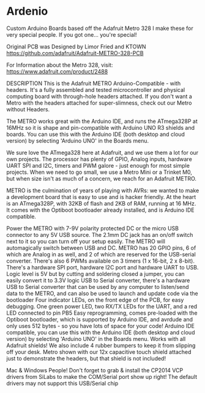 # Ardenio
Custom Arduino Boards based off the Adafruit Metro 328
I make these for very special people.  If you got one... you're special!


Original PCB was Designed by Limor Fried and KTOWN
https://github.com/adafruit/Adafruit-METRO-328-PCB

For Information about the Metro 328, visit:
https://www.adafruit.com/product/2488


DESCRIPTION
This is the Adafruit METRO Arduino-Compatible - with headers.  It's a fully assembled and tested microcontroller and physical computing board with through-hole headers attached.  If you don't want a Metro with the headers attached for super-slimness, check out our Metro without Headers.

The METRO works great with the Arduino IDE, and runs the ATmega328P at 16MHz so it is shape and pin-compatible with Arduino UNO R3 shields and boards. You can use this with the Arduino IDE (both desktop and cloud version) by selecting 'Arduino UNO' in the Boards menu.

We sure love the ATmega328 here at Adafruit, and we use them a lot for our own projects. The processor has plenty of GPIO, Analog inputs, hardware UART SPI and I2C, timers and PWM galore - just enough for most simple projects. When we need to go small, we use a Metro Mini or a Trinket M0, but when size isn't as much of a concern, we reach for an Adafruit METRO.

METRO is the culmination of years of playing with AVRs: we wanted to make a development board that is easy to use and is hacker friendly. At the heart is an ATmega328P, with 32KB of flash and 2KB of RAM, running at 16 MHz. It comes with the Optiboot bootloader already installed, and is Arduino IDE compatible.

Power the METRO with 7-9V polarity protected DC or the micro USB connector to any 5V USB source. The 2.1mm DC jack has an on/off switch next to it so you can turn off your setup easily. The METRO will automagically switch between USB and DC.
METRO has 20 GPIO pins, 6 of which are Analog in as well, and 2 of which are reserved for the USB-serial converter. There's also 6 PWMs available on 3 timers (1 x 16-bit, 2 x 8-bit). There's a hardware SPI port, hardware I2C port and hardware UART to USB. Logic level is 5V but by cutting and soldering closed a jumper, you can easily convert it to 3.3V logic
USB to Serial converter, there's a hardware USB to Serial converter that can be used by any computer to listen/send data to the METRO, and can also be used to launch and update code via the bootloader
Four indicator LEDs, on the front edge of the PCB, for easy debugging. One green power LED, two RX/TX LEDs for the UART, and a red LED connected to pin PB5
Easy reprogramming, comes pre-loaded with the Optiboot bootloader, which is supported by Arduino IDE, and avrdude and only uses 512 bytes - so you have lots of space for your code!
Arduino IDE compatible, you can use this with the Arduino IDE (both desktop and cloud version) by selecting 'Arduino UNO' in the Boards menu.
Works with all Adafruit shields!
We also include 4 rubber bumpers to keep it from slipping off your desk. Metro shown with our 12x capacitive touch shield attached just to demonstrate the headers, but that shield is not included!

Mac & Windows People! Don't forget to grab & install the CP2014 VCP drivers from SiLabs to make the COM/Serial port show up right! The default drivers may not support this USB/Serial chip
